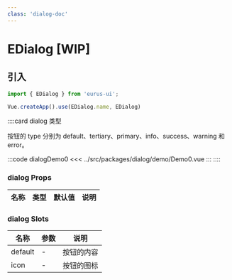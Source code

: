 ```yaml
---
class: 'dialog-doc'
---
```

# EDialog [WIP]

## 引入

```javascript
import { EDialog } from 'eurus-ui';

Vue.createApp().use(EDialog.name, EDialog)
```
::::card  dialog 类型

按钮的 type 分别为 default、tertiary、primary、info、success、warning 和 error。

:::code dialogDemo0
<<< ../src/packages/dialog/demo/Demo0.vue
:::
::::

### dialog Props

| 名称 | 类型 | 默认值 | 说明 |
| --- | --- | --- | --- |



###  dialog Slots

| 名称    | 参数 | 说明       |
| ------- | ---- | ---------- |
| default | -    | 按钮的内容 |
| icon    | -    | 按钮的图标 |

